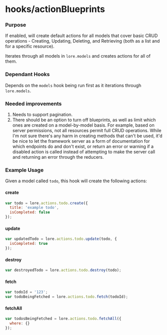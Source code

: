 # hooks/actionBlueprints

### Purpose

If enabled, will create default actions for all models that cover basic CRUD operations - Creating, Updating,
Deleting, and Retrieving (both as a list and for a specific resource).

Iterates through all models in `lore.models` and creates actions for all of them.

### Dependant Hooks

Depends on the `models` hook being run first as it iterations through `lore.models`.


### Needed improvements

1. Needs to support pagination.
2. There should be an option to turn off blueprints, as well as limit which ones are created on a model-by-model
basis. For example, based on server permissions, not all resources permit full CRUD operations. While I'm not sure
there's any harm in creating methods that can't be used, it'd be nice to let the framework server as a form of
documentation for which endpoints do and don't exist, or return an error or warning if a disabled action is called
instead of attempting to make the server call and returning an error through the reducers.


### Example Usage

Given a model called `todo`, this hook will create the following actions:


#### create

```js
var todo = lore.actions.todo.create({
  title: 'example todo',
  isCompleted: false
});
```

#### update

```js
var updatedTodo = lore.actions.todo.update(todo, {
  isCompleted: true
});
```

#### destroy

```js
var destroyedTodo = lore.actions.todo.destroy(todo);
```

#### fetch

```js
var todoId = '123';
var todoBeingFetched = lore.actions.todo.fetch(todoId);
```

#### fetchAll

```js
var todosBeingFetched = lore.actions.todo.fetchAll({
  where: {}
});
```
